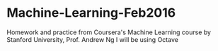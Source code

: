 # Machine-Learning-Feb2016
Homework and practice from Coursera's Machine Learning course by Stanford University, Prof. Andrew Ng
I will be using Octave
